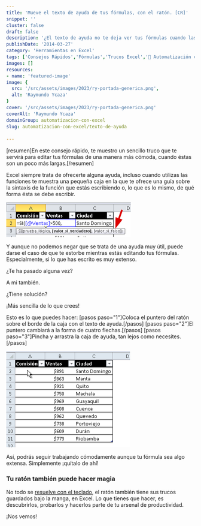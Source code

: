 ```yaml
---
title: 'Mueve el texto de ayuda de tus fórmulas, con el ratón. [CR]'
snippet: ''
cluster: false
draft: false 
description: '¿El texto de ayuda no te deja ver tus fórmulas cuando las escribes en Excel? ¡Pues quítalo de ahí!'
publishDate: '2014-03-27'
category: 'Herramientas en Excel'
tags: ['Consejos Rápidos','Fórmulas','Trucos Excel','🤖 Automatización con Excel']
images: []
resources: 
- name: 'featured-image'
image: {
  src: '/src/assets/images/2023/ry-portada-generica.png',
  alt: 'Raymundo Ycaza'
}
cover: '/src/assets/images/2023/ry-portada-generica.png'
coverAlt: 'Raymundo Ycaza'
domainGroup: automatizacion-con-excel
slug: automatizacion-con-excel/texto-de-ayuda

---
```


\[resumen\]En este consejo rápido, te muestro un sencillo truco que te servirá para editar tus fórmulas de una manera más cómoda, cuando éstas son un poco más largas.\[/resumen\]

Excel siempre trata de ofrecerte alguna ayuda, incluso cuando utilizas las funciones te muestra una pequeña caja en la que te ofrece una guía sobre la sintaxis de la función que estás escribiendo o, lo que es lo mismo, de qué forma ésta se debe escribir.

![Mover el texto de ayuda con el ratón](/src/assets/images/2023/20140322-mover-la-caja-de-ayuda-con-el-raton000267.png)

Y aunque no podemos negar que se trata de una ayuda muy útil, puede darse el caso de que te estorbe mientras estás editando tus fórmulas. Especialmente, si lo que has escrito es muy extenso.

¿Te ha pasado alguna vez?

A mi también.

¿Tiene solución?

¡Más sencilla de lo que crees!

Esto es lo que puedes hacer: \[pasos paso="1"\]Coloca el puntero del ratón sobre el borde de la caja con el texto de ayuda.\[/pasos\] \[pasos paso="2"\]El puntero cambiará a la forma de cuatro flechas.\[/pasos\] \[pasos paso="3"\]Pincha y arrastra la caja de ayuda, tan lejos como necesites.\[/pasos\]

![Mover el texto de ayuda con el ratón](/src/assets/images/2023/20140322-mover-la-caja-de-ayuda-con-el-raton000266.gif)

Así, podrás seguir trabajando cómodamente aunque tu fórmula sea algo extensa. Simplemente ¡quítalo de ahí!

### Tu ratón también puede hacer magia

No todo se [resuelve con el teclado](http://raymundoycaza.com/11-atajos-de-teclado-para-excel/ "11 Atajos de Teclado para Excel"), el ratón también tiene sus trucos guardados bajo la manga, en Excel. Lo que tienes que hacer, es descubrirlos, probarlos y hacerlos parte de tu arsenal de productividad.

¡Nos vemos!

